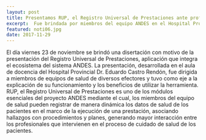```yaml
---
layout: post
title: Presentamos RUP, el Registro Universal de Prestaciones ante profesionales de la salud
excerpt:  Fue brindada por miembros del equipo ANDES en el Hospital Provincial Dr. Castro Rendón.
featured: noti06.jpg
date: 2017-11-29
---
```


El día viernes 23 de noviembre se brindó una disertación con motivo de la presentación del Registro Universal de Prestaciones, aplicación que integra el ecosistema del sistema ANDES.
La presentación, desarrollada en el aula de docencia del Hospital Provincial Dr. Eduardo Castro Rendón, fue dirigida a miembros de equipos de salud de diversos efectores y tuvo como eje a la explicación de su funcionamiento y los beneficios de utilizar la herramienta. 
RUP, el Registro Universal de Prestaciones es uno de los módulos esenciales del proyecto ANDES mediante el cual, los miembros del equipo de salud pueden registrar de manera dinámica los datos de salud de los pacientes en el marco de la ejecución de una prestación, asociando hallazgos con procedimientos y planes, generando mayor interacción entre los profesionales que intervienen en el proceso de cuidado de salud de los pacientes.
